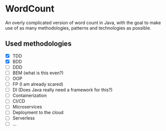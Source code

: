 # WordCount

An overly complicated version of word count in Java, with the goal to make use of as many methodologies, patterns and technologies as possible.

## Used methodologies

- [x] TDD
- [x] BDD
- [ ] DDD
- [ ] BEM (what is this even?)
- [ ] OOP
- [ ] FP (I am already scared)
- [ ] DI (Does Java really need a framework for this?)
- [ ] Containerization
- [ ] CI/CD
- [ ] Microservices
- [ ] Deployment to the cloud
- [ ] Serverless
- [ ] ...